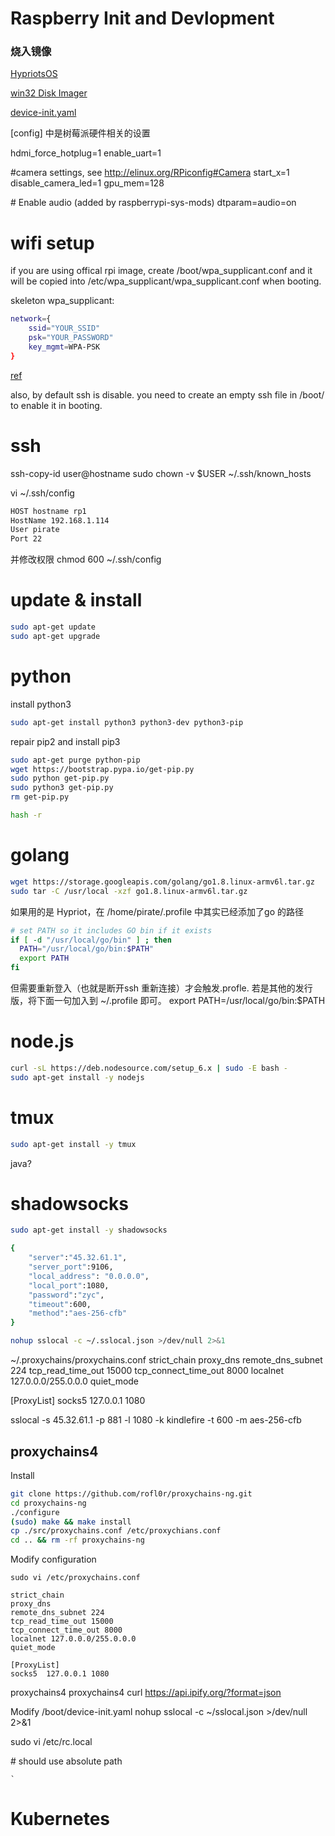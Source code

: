 # Raspberry Init and Devlopment 

### 烧入镜像
[HypriotsOS](https://github.com/hypriot/image-builder-rpi/releases)

[win32 Disk Imager](https://sourceforge.net/projects/win32diskimager/)

[device-init.yaml](https://github.com/hypriot/device-init)

[config] 中是树莓派硬件相关的设置

hdmi_force_hotplug=1
enable_uart=1

\#camera settings, see http://elinux.org/RPiconfig#Camera
start_x=1
disable_camera_led=1
gpu_mem=128

\# Enable audio (added by raspberrypi-sys-mods)
dtparam=audio=on

# wifi setup
if you are using offical rpi image, create /boot/wpa_supplicant.conf and it will be copied into /etc/wpa_supplicant/wpa_supplicant.conf when booting.

skeleton wpa_supplicant:
```sh
network={
    ssid="YOUR_SSID"
    psk="YOUR_PASSWORD"
    key_mgmt=WPA-PSK
}
```
[ref](https://raspberrypi.stackexchange.com/questions/10251/prepare-sd-card-for-wifi-on-headless-pi?answertab=oldest#tab-top)

also, by default ssh is disable. you need to create an empty ssh file in /boot/ to enable it in booting. 


# ssh
ssh-copy-id user@hostname
sudo chown -v $USER ~/.ssh/known_hosts

vi ~/.ssh/config
```bash
HOST hostname rp1
HostName 192.168.1.114
User pirate
Port 22
```
并修改权限
chmod 600 ~/.ssh/config




# update & install
```bash
sudo apt-get update
sudo apt-get upgrade


```
# python 

install python3
```bash 
sudo apt-get install python3 python3-dev python3-pip
```
repair pip2 and install pip3
```bash 
sudo apt-get purge python-pip
wget https://bootstrap.pypa.io/get-pip.py
sudo python get-pip.py
sudo python3 get-pip.py
rm get-pip.py
```
```bash
hash -r
```
# golang
```bash
wget https://storage.googleapis.com/golang/go1.8.linux-armv6l.tar.gz
sudo tar -C /usr/local -xzf go1.8.linux-armv6l.tar.gz
```
如果用的是 Hypriot，在 /home/pirate/.profile 中其实已经添加了go 的路径
```sh
# set PATH so it includes GO bin if it exists
if [ -d "/usr/local/go/bin" ] ; then
  PATH="/usr/local/go/bin:$PATH"
  export PATH
fi
```
但需要重新登入（也就是断开ssh 重新连接）才会触发.profle. 若是其他的发行版，将下面一句加入到 ~/.profile 即可。
export PATH=/usr/local/go/bin:$PATH

# node.js
```bash
curl -sL https://deb.nodesource.com/setup_6.x | sudo -E bash -
sudo apt-get install -y nodejs
```
# tmux 
```bash
sudo apt-get install -y tmux
```
java?

# shadowsocks
```bash
sudo apt-get install -y shadowsocks
```

```sh
{
    "server":"45.32.61.1",   
    "server_port":9106, 
    "local_address": "0.0.0.0", 
    "local_port":1080,
    "password":"zyc",
    "timeout":600,
    "method":"aes-256-cfb"
}
```

```sh
nohup sslocal -c ~/.sslocal.json >/dev/null 2>&1 
```


~/.proxychains/proxychains.conf
strict_chain
proxy_dns 
remote_dns_subnet 224
tcp_read_time_out 15000
tcp_connect_time_out 8000
localnet 127.0.0.0/255.0.0.0
quiet_mode

[ProxyList]
socks5  127.0.0.1 1080

sslocal -s 45.32.61.1 -p 881  -l 1080 -k kindlefire -t 600 -m aes-256-cfb

## proxychains4
Install 
```bash
git clone https://github.com/rofl0r/proxychains-ng.git
cd proxychains-ng
./configure
(sudo) make && make install
cp ./src/proxychains.conf /etc/proxychians.conf
cd .. && rm -rf proxychains-ng
```
Modify configuration
```
sudo vi /etc/proxychains.conf

strict_chain
proxy_dns 
remote_dns_subnet 224
tcp_read_time_out 15000
tcp_connect_time_out 8000
localnet 127.0.0.0/255.0.0.0
quiet_mode

[ProxyList]
socks5  127.0.0.1 1080
```

proxychains4 
proxychains4 curl https://api.ipify.org/?format=json

Modify /boot/device-init.yaml
nohup sslocal -c ~/sslocal.json >/dev/null 2>&1

sudo vi /etc/rc.local

\# should use absolute path



    `

# Kubernetes






